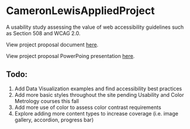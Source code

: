 # CameronLewisAppliedProject
A usability study assessing the value of web accessibility guidelines such as Section 508 and WCAG 2.0.

View project proposal document [here](https://drive.google.com/file/d/0B-3aeB6xiglqRDRqaDJ2dGR0Y1E/view?usp=sharing).

View project proposal PowerPoing presentation [here](https://drive.google.com/file/d/0B-3aeB6xiglqUkZSeHlPVmtBV3M/view?usp=sharing).

## Todo:
1. Add Data Visualization examples and find accessibility best practices
2. Add more basic styles throughout the site pending Usability and Color Metrology courses this fall
3. Add more use of color to assess color contrast requirements
4. Explore adding more content types to increase coverage (i.e. image gallery, accordion, progress bar)
